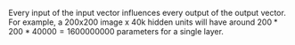 Every input of the input vector influences every output of the output vector.
For example, a 200x200 image x 40k hidden units will have around $200*200*40000=1600000000$ parameters for a single layer.
